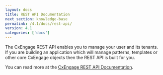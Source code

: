 ```yaml
---
layout: docs
title: REST API Documentation
next_section: knowledge-base
permalink: /4.1/docs/rest-api/
version: 4.1
categories: ['docs']
---
```


The CxEngage REST API enables you to manage your user and its tenants. If you
are building an application which will manage patterns, templates or other core CxEngage objects then the REST API is built for you.

You can read more at the [CxEngage REST API
Documentation](http://docs.cxengage.com/rest/).
